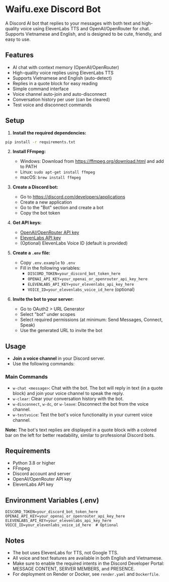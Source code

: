 # Waifu.exe Discord Bot

A Discord AI bot that replies to your messages with both text and high-quality voice using ElevenLabs TTS and OpenAI/OpenRouter for chat. Supports Vietnamese and English, and is designed to be cute, friendly, and easy to use.

## Features

- AI chat with context memory (OpenAI/OpenRouter)
- High-quality voice replies using ElevenLabs TTS
- Supports Vietnamese and English (auto-detect)
- Replies in a quote block for easy reading
- Simple command interface
- Voice channel auto-join and auto-disconnect
- Conversation history per user (can be cleared)
- Test voice and disconnect commands

## Setup

1. **Install the required dependencies:**

```bash
pip install -r requirements.txt
```

2. **Install FFmpeg:**

   - Windows: Download from https://ffmpeg.org/download.html and add to PATH
   - Linux: `sudo apt-get install ffmpeg`
   - macOS: `brew install ffmpeg`

3. **Create a Discord bot:**

   - Go to https://discord.com/developers/applications
   - Create a new application
   - Go to the "Bot" section and create a bot
   - Copy the bot token

4. **Get API keys:**

   - [OpenAI/OpenRouter API key](https://openrouter.ai/)
   - [ElevenLabs API key](https://elevenlabs.io/)
   - (Optional) ElevenLabs Voice ID (default is provided)

5. **Create a `.env` file:**

   - Copy `.env.example` to `.env`
   - Fill in the following variables:
     - `DISCORD_TOKEN=your_discord_bot_token_here`
     - `OPENAI_API_KEY=your_openai_or_openrouter_api_key_here`
     - `ELEVENLABS_API_KEY=your_elevenlabs_api_key_here`
     - `VOICE_ID=your_elevenlabs_voice_id_here` (optional)

6. **Invite the bot to your server:**
   - Go to OAuth2 > URL Generator
   - Select "bot" under scopes
   - Select required permissions (at minimum: Send Messages, Connect, Speak)
   - Use the generated URL to invite the bot

## Usage

- **Join a voice channel** in your Discord server.
- Use the following commands:

### Main Commands

- `w-chat <message>`: Chat with the bot. The bot will reply in text (in a quote block) and join your voice channel to speak the reply.
- `w-clear`: Clear your conversation history with the bot.
- `w-disconnect`, `w-dc`, or `w-leave`: Disconnect the bot from the voice channel.
- `w-testvoice`: Test the bot's voice functionality in your current voice channel.

**Note:** The bot's text replies are displayed in a quote block with a colored bar on the left for better readability, similar to professional Discord bots.

## Requirements

- Python 3.8 or higher
- FFmpeg
- Discord account and server
- OpenAI/OpenRouter API key
- ElevenLabs API key

## Environment Variables (.env)

```
DISCORD_TOKEN=your_discord_bot_token_here
OPENAI_API_KEY=your_openai_or_openrouter_api_key_here
ELEVENLABS_API_KEY=your_elevenlabs_api_key_here
VOICE_ID=your_elevenlabs_voice_id_here  # Optional
```

## Notes

- The bot uses ElevenLabs for TTS, not Google TTS.
- All voice and text features are available in both English and Vietnamese.
- Make sure to enable the required intents in the Discord Developer Portal: MESSAGE CONTENT, SERVER MEMBERS, and PRESENCE.
- For deployment on Render or Docker, see `render.yaml` and `Dockerfile`.
